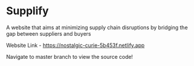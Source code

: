 # Supplify 
A website that aims at minimizing supply chain disruptions by bridging the gap between suppliers and buyers

Website Link - https://nostalgic-curie-5b453f.netlify.app

Navigate to master branch to view the source code!
